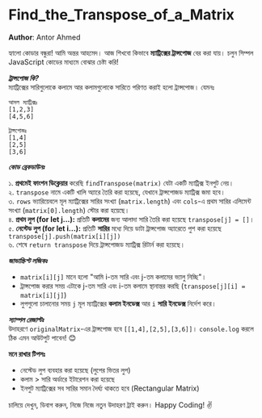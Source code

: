 # Find_the_Transpose_of_a_Matrix

**Author**: Antor Ahmed

হ্যালো কোডার বন্ধুরা! আমি অন্তর আহমেদ। আজ শিখবো কিভাবে **ম্যাট্রিক্সের ট্রান্সপোজ** বের করা যায়। চলুন সিম্পল JavaScript কোডের মাধ্যমে বোঝার চেষ্টা করি!

_**ট্রান্সপোজ কি?**_  
ম্যাট্রিক্সের সারিগুলোকে কলামে আর কলামগুলোকে সারিতে পরিণত করাই হলো ট্রান্সপোজ। যেমনঃ  
```
আসল ম্যাট্রিক্সঃ
[1,2,3]
[4,5,6]

ট্রান্সপোজঃ
[1,4]
[2,5]
[3,6]
```

_**কোড ব্রেকডাউনঃ**_  

১. **প্রথমেই ফাংশন ডিক্লেয়ার** করেছি `findTranspose(matrix)` যেটা একটি ম্যাট্রিক্স ইনপুট নেয়।  
২. `transpose` নামে একটি খালি অ্যারে তৈরি করা হয়েছে, যেখানে ট্রান্সপোজড ম্যাট্রিক্স জমা হবে।  
৩. `rows` ভ্যারিয়েবলে মূল ম্যাট্রিক্সের সারির সংখ্যা (`matrix.length`) এবং `cols`-এ প্রথম সারির এলিমেন্ট সংখ্যা (`matrix[0].length`) স্টোর করা হয়েছে।  
৪. **প্রথম লুপ (for let j...):** প্রতিটি **কলামের** জন্য আলাদা সারি তৈরি করা হয়েছে `transpose[j] = []`।  
৫. **নেস্টেড লুপ (for let i...):** প্রতিটি **সারির** মধ্যে দিয়ে ডাটা ট্রান্সপোজ অ্যারেতে পুশ করা হয়েছে `transpose[j].push(matrix[i][j])`  
৬. শেষে `return transpose` দিয়ে ট্রান্সপোজড ম্যাট্রিক্স রিটার্ন করা হয়েছে।

_**জাভাস্ক্রিপ্ট লজিকঃ**_  
- `matrix[i][j]` মানে হলো "আমি i-তম সারি এবং j-তম কলামের ভ্যালু নিচ্ছি"।  
- ট্রান্সপোজ করার সময় এটাকে j-তম সারি এবং i-তম কলামে স্থানান্তর করছি (`transpose[j][i] = matrix[i][j]`)  
- লুপগুলো চালানোর সময় `j` মূল ম্যাট্রিক্সের **কলাম ইনডেক্স** আর `i` **সারি ইনডেক্স** নির্দেশ করে।

_**স্যাম্পল রেজাল্টঃ**_  
উদাহরণে `originalMatrix`-এর ট্রান্সপোজ হবে `[[1,4],[2,5],[3,6]]`। `console.log` করলে ঠিক এমন আউটপুট পাবেন! 😊

**মনে রাখার টিপসঃ**  
- নেস্টেড লুপ ব্যবহার করা হয়েছে (লুপের ভিতর লুপ)  
- কলাম > সারি অর্ডারে ইটারেশন করা হয়েছে  
- ইনপুট ম্যাট্রিক্সের সব সারির সমান দৈর্ঘ্য থাকতে হবে (Rectangular Matrix)  

চালিয়ে দেখুন, ডিবাগ করুন, নিজে নিজে নতুন উদাহরণ ট্রাই করুন। Happy Coding! ✌️
